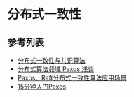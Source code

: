 # 分布式一致性

## 参考列表
- [分布式一致性与共识算法](https://draveness.me/consensus)
- [分布式算法领域 Paxos 浅谈](https://www.jianshu.com/p/f67eb60a6c37)
- [Paxos、Raft分布式一致性算法应用场景](https://zhuanlan.zhihu.com/p/31727291)
- [15分钟入门Paxos](https://zhuanlan.zhihu.com/p/29522440)
